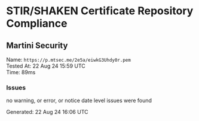 # STIR/SHAKEN Certificate Repository Compliance

## Martini Security

Name: `https://p.mtsec.me/2e5a/eiwkG3Uhdy0r.pem`\
Tested At: 22 Aug 24 15:59 UTC\
Time: 89ms

### Issues

no warning, or error, or notice date level issues were found

Generated: 22 Aug 24 16:06 UTC